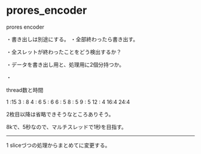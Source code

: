 # prores_encoder
prores encoder


・書き出しは別途にする。
・全部終わったら書き出す。

・全スレットが終わったことをどう検出するか？

・データを書き出し用と、処理用に2個分持つか。

・

thread数と時間

1 :15
3 : 8
4 : 6
5 : 6
6 : 5
8 : 5
9 : 5
12 : 4
16:4 
24:4


2枚目以降は省略できそうなところありそう。

8kで、5秒なので、マルチスレッドで1秒を目指す。

-----------------
1 sliceづつの処理からまとめてに変更する。





